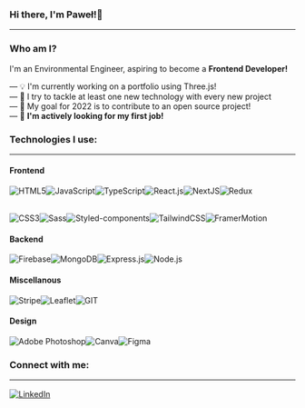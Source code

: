 ### Hi there, I'm Paweł!👋<hr>

### Who am I?
I'm an Environmental Engineer, aspiring to become a **Frontend Developer!**

— 💡 I'm currently working on a portfolio using Three.js! <br/>
— 🧠 I try to tackle at least one new technology with every new project <br/>
— 🎯 My goal for 2022 is to contribute to an open source project! <br/>
— 💼 **I'm actively looking for my first job!** <br/>


### Technologies I use:<hr>

#### Frontend
<img align="center" alt="HTML5" src="https://img.shields.io/badge/HTML5-E34F26?style=for-the-badge&logo=html5&logoColor=white"/><img align="center" alt="JavaScript" src="https://img.shields.io/badge/JavaScript-323330?style=for-the-badge&logo=javascript&logoColor=F7DF1E"/><img align="center" alt="TypeScript" src="https://img.shields.io/badge/TypeScript-007ACC?style=for-the-badge&logo=typescript&logoColor=white"/><img align="center" alt="React.js" src="https://img.shields.io/badge/React-20232A?style=for-the-badge&logo=react&logoColor=61DAFB"/><img align="center" alt="NextJS"  src="https://img.shields.io/badge/next.js-000000?style=for-the-badge&logo=nextdotjs&logoColor=white"/><img align="center" alt="Redux"  src="https://img.shields.io/badge/Redux-593D88?style=for-the-badge&logo=redux&logoColor=white"/>
</br></br>

<img align="center" alt="CSS3" src="https://img.shields.io/badge/CSS3-1572B6?style=for-the-badge&logo=css3&logoColor=white"/><img align="center" alt="Sass"  src="https://img.shields.io/badge/Sass-CC6699?style=for-the-badge&logo=sass&logoColor=white"/><img align="center" alt="Styled-components"  src="https://img.shields.io/badge/styled--components-DB7093?style=for-the-badge&logo=styled-components&logoColor=white"/><img align="center" alt="TailwindCSS"  src="https://img.shields.io/badge/Tailwind_CSS-38B2AC?style=for-the-badge&logo=tailwind-css&logoColor=white"/><img align="center" alt="FramerMotion"  src="https://img.shields.io/badge/Framer-black?style=for-the-badge&logo=framer&logoColor=blue"/>

#### Backend

<img align="center" alt="Firebase" src="https://img.shields.io/badge/firebase-ffca28?style=for-the-badge&logo=firebase&logoColor=black"/><img align="center" alt="MongoDB"  src="https://img.shields.io/badge/MongoDB-4EA94B?style=for-the-badge&logo=mongodb&logoColor=white"/><img align="center" alt="Express.js"  src="https://img.shields.io/badge/Express.js-000000?style=for-the-badge&logo=express&logoColor=white"/><img align="center" alt="Node.js"  src="https://img.shields.io/badge/Node.js-339933?style=for-the-badge&logo=nodedotjs&logoColor=white"/>

#### Miscellanous

<img align="center" alt="Stripe"  src="https://img.shields.io/badge/Stripe-626CD9?style=for-the-badge&logo=Stripe&logoColor=white"/><img align="center" alt="Leaflet"  src="https://img.shields.io/badge/Leaflet-199900?style=for-the-badge&logo=Leaflet&logoColor=white"/><img align="center" alt="GIT"  src="https://img.shields.io/badge/GIT-E44C30?style=for-the-badge&logo=git&logoColor=white"/></br>

#### Design

<img align="center" alt="Adobe Photoshop"  src="https://img.shields.io/badge/Adobe%20Photoshop-31A8FF?style=for-the-badge&logo=Adobe%20Photoshop&logoColor=black"/><img align="center" alt="Canva"  src="https://img.shields.io/badge/Canva-%2300C4CC.svg?&style=for-the-badge&logo=Canva&logoColor=white"/><img align="center" alt="Figma"  src="https://img.shields.io/badge/Figma-F24E1E?style=for-the-badge&logo=figma&logoColor=white"/>

### Connect with me:<hr>

[<img align="center" alt="LinkedIn" src="https://img.shields.io/badge/LinkedIn-0077B5?style=for-the-badge&logo=linkedin&logoColor=white" />](https://www.linkedin.com/in/pwpotempa/)
